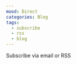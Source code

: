 ```yaml
---
mood: Direct
categories: Blog
tags:
  - subscribe
  - rss
  - blog
---
```


Subscribe via email or RSS
